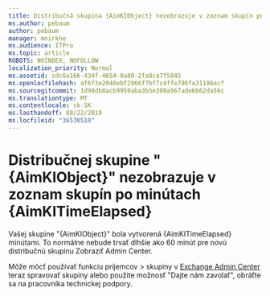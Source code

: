 ```yaml
---
title: Distribučná skupina {AimKIObject} nezobrazuje v zoznam skupín po minútach {AimKITimeElapsed}
ms.author: pebaum
author: pebaum
manager: mnirkhe
ms.audience: ITPro
ms.topic: article
ROBOTS: NOINDEX, NOFOLLOW
localization_priority: Normal
ms.assetid: cdc6a166-434f-4654-8a80-2fa8ca7f5845
ms.openlocfilehash: af6f3e2040ebf2966f7bf7c4ffe796fa31106ecf
ms.sourcegitcommit: 1d98db8acb9959aba3b5e308a567ade6b62da56c
ms.translationtype: MT
ms.contentlocale: sk-SK
ms.lasthandoff: 08/22/2019
ms.locfileid: "36530510"
---
```

# <a name="distribution-group-aimkiobject-not-showing-in-groups-list-after-aimkitimeelapsed-minutes"></a>Distribučnej skupine "{AimKIObject}" nezobrazuje v zoznam skupín po minútach {AimKITimeElapsed}

Vašej skupine "{AimKIObject}" bola vytvorená {AimKITimeElapsed} minútami. To normálne nebude trvať dlhšie ako 60 minút pre novú distribučnú skupinu Zobraziť Admin Center.
  
Môže môcť používať funkciu príjemcov > skupiny v [Exchange Admin Center](https://outlook.office365.com/ecp/?rfr=Admin_o365&amp;exsvurl=1&amp;mkt=en-US.aspx) teraz spravovať skupiny alebo použite možnosť "Dajte nám zavolať", obráťte sa na pracovníka technickej podpory. 
  

